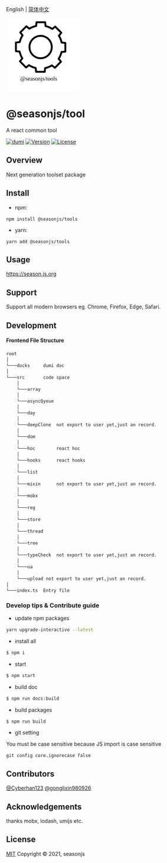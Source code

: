 English | [简体中文](./README.zh-CN.md)


<img src="./docs/public/icon.svg" width="200">

# @seasonjs/tool

A react common tool  
  
<p align="center">

[![dumi](https://img.shields.io/badge/docs%20by-dumi-blue)](https://github.com/umijs/dumi)
<a href="https://www.npmjs.com/package/@seasonjs/tools"><img src="https://img.shields.io/npm/v/@seasonjs/tools.svg?sanitize=true" alt="Version"></a>
<a href="https://www.npmjs.com/package/@seasonjs/tools"><img src="https://img.shields.io/npm/l/@seasonjs/tools.svg?sanitize=true" alt="License"></a>

</p>

## Overview

Next generation toolset package



## Install

- npm:

```shell
npm install @seasonjs/tools
```

- yarn:

```shell
yarn add @seasonjs/tools
```

## Usage

https://season.js.org

## Support

Support all modern browsers eg. Chrome, Firefox, Edge, Safari.

## Development


#### Frontend File Structure
```
root
│
└───docks     dumi doc 
│   
└───src       code space
    │   
    └───array 
    │   
    └───asyncQyeue
    │   
    └───day
    │   
    └───deepClone  not export to user yet,just an record.
    │   
    └───dom      
    │   
    └───hoc        react hoc
    │   
    └───hooks      react hooks
    │   
    └───list          
    │   
    └───mixin      not export to user yet,just an record.
    │   
    └───mobx
    │   
    └───reg
    │   
    └───store
    │   
    └───thread
    │   
    └───tree
    │   
    └───typeCheck  not export to user yet,just an record.
    │   
    └───ua
    │   
    └───upload not export to user yet,just an record.
│   
└───index.ts  Entry file
```

### Develop tips & Contribute guide

- update npm packages

```bash
yarn upgrade-interactive --latest
```

- install all

```bash
$ npm i
```

- start

```bash
$ npm start
```

- build doc

```bash
$ npm run docs:build
```

- build packages

```bash
$ npm run build
```

- git setting
 
You must be case sensitive because JS import is case sensitive

```
git config core.ignorecase false
```
## Contributors

[@Cyberhan123](https://github.com/cyberhan123)
[@gonglixin980926](https://github.com/gonglixin980926)


## Acknowledgements

thanks mobx, lodash, umijs etc.

## License
[MIT](LICENSE)
Copyright © 2021, seasonjs

